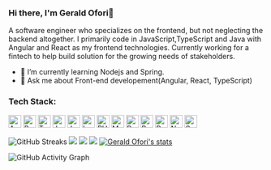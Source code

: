### Hi there, I'm Gerald Ofori👋

A software engineer who specializes on the frontend, but not neglecting the backend altogether. I primarily  code in JavaScript,TypeScript and Java with Angular and React as my frontend technologies. Currently working for a fintech to help build solution for the growing needs of stakeholders.



- 🌱 I’m currently learning Nodejs and Spring.
- 💬 Ask me about Front-end developement(Angular, React, TypeScript)

<h3 align="left">Tech Stack:</h3>

<p align="left">
<img src="https://github.com/get-icon/geticon/raw/master/icons/angular-icon.svg" alt="Angular" width="25px" height="25px">
<img src="https://github.com/get-icon/geticon/raw/master/icons/react.svg" alt="React" width="25px" height="25px">
<img src="https://github.com/get-icon/geticon/raw/master/icons/typescript.svg" alt="Typescript" width="25px" height="25px">
<img src="https://github.com/get-icon/geticon/raw/master/icons/java.svg" alt="Java" width="25px" height="25px">
<img src="https://github.com/get-icon/geticon/raw/master/icons/javascript.svg" alt="JavaScript" width="25px" height="25px">
<img src="https://github.com/get-icon/geticon/raw/master/icons/laravel.svg" alt="Laravel" width="25px" height="25px">
<img src="https://github.com/get-icon/geticon/raw/master/icons/php.svg" alt="PHP" width="25px" height="25px">
<img src="https://github.com/get-icon/geticon/raw/master/icons/mongodb.svg" alt="MongoDb" width="25px" height="25px">
<img src="https://github.com/get-icon/geticon/raw/master/icons/python.svg" alt="Python" width="25px" height="25px">
<img src="https://github.com/get-icon/geticon/raw/master/icons/bootstrap.svg" alt="Bootstrap" width="25px" height="25px">
<img src="https://github.com/get-icon/geticon/raw/master/icons/postgresql.svg" alt="Postgresql" width="25px" height="25px">
<img src="https://github.com/get-icon/geticon/raw/master/icons/nodejs.svg" alt="NodeJs" width="25px" height="25px">
<img src="https://github.com/get-icon/geticon/raw/master/icons/spring.svg" alt="Spring" width="25px" height="25px">
</p>

![GitHub Streaks](http://github-readme-streak-stats.herokuapp.com?user=geraldofori&theme=dracula&hide_border=true)
![](https://github-profile-summary-cards.vercel.app/api/cards/profile-details?username=geraldofori&theme=github_dark)
![](https://github-profile-summary-cards.vercel.app/api/cards/repos-per-language?username=geraldofori&theme=github_dark)
![](https://github-profile-summary-cards.vercel.app/api/cards/most-commit-language?username=geraldofori&theme=github_dark)
[![Gerald Ofori's stats](https://github-readme-stats.vercel.app/api?username=geraldofori&show_icons=true&theme=github_dark)](https://github.com/geraldofori)
 
![GitHub Activity Graph](https://activity-graph.herokuapp.com/graph?username=geraldofori&theme=dracula)